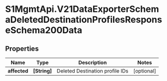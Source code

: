 # S1MgmtApi.V21DataExporterSchemaDeletedDestinationProfilesResponseSchema200Data

## Properties
Name | Type | Description | Notes
------------ | ------------- | ------------- | -------------
**affected** | **[String]** | Deleted Destination profile IDs | [optional] 


